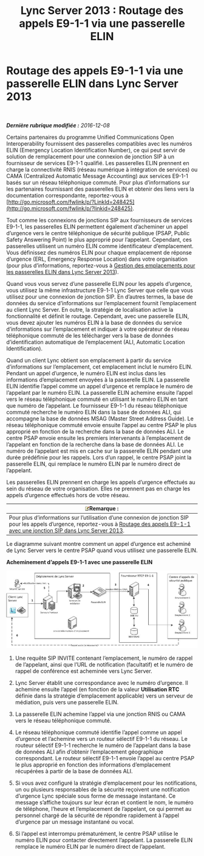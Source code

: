 ﻿---
title: 'Lync Server 2013 : Routage des appels E9-1-1 via une passerelle ELIN'
TOCTitle: Routage des appels E9-1-1 via une passerelle ELIN
ms:assetid: 5a3997e3-898d-49cb-922a-4184c3373350
ms:mtpsurl: https://technet.microsoft.com/fr-fr/library/JJ204919(v=OCS.15)
ms:contentKeyID: 49297323
ms.date: 12/10/2016
mtps_version: v=OCS.15
ms.translationtype: HT
---

# Routage des appels E9-1-1 via une passerelle ELIN dans Lync Server 2013

 

_**Dernière rubrique modifiée :** 2016-12-08_

Certains partenaires du programme Unified Communications Open Interoperability fournissent des passerelles compatibles avec les numéros ELIN (Emergency Location Identification Number), ce qui peut servir de solution de remplacement pour une connexion de jonction SIP à un fournisseur de services E9-1-1 qualifié. Les passerelles ELIN prennent en charge la connectivité RNIS (réseau numérique à intégration de services) ou CAMA (Centralized Automatic Message Accounting) aux services E9-1-1 basés sur un réseau téléphonique commuté. Pour plus d’informations sur les partenaires fournissant des passerelles ELIN et obtenir des liens vers la documentation correspondante, reportez-vous à [http://go.microsoft.com/fwlink/p/?LinkId=248425](http://go.microsoft.com/fwlink/p/?linkid=248425).

Tout comme les connexions de jonctions SIP aux fournisseurs de services E9-1-1, les passerelles ELIN permettent également d’acheminer un appel d’urgence vers le centre téléphonique de sécurité publique (PSAP, Public Safety Answering Point) le plus approprié pour l’appelant. Cependant, ces passerelles utilisent un numéro ELIN comme identificateur d’emplacement. Vous définissez des numéros ELIN pour chaque emplacement de réponse d’urgence (ERL, Emergency Response Location) dans votre organisation (pour plus d’informations, reportez-vous à [Gestion des emplacements pour les passerelles ELIN dans Lync Server 2013](lync-server-2013-managing-locations-for-elin-gateways.md)).

Quand vous vous servez d’une passerelle ELIN pour les appels d’urgence, vous utilisez la même infrastructure E9-1-1 Lync Server que celle que vous utilisez pour une connexion de jonction SIP. En d’autres termes, la base de données du service d’informations sur l’emplacement fournit l’emplacement au client Lync Server. En outre, la stratégie de localisation active la fonctionnalité et définit le routage. Cependant, avec une passerelle ELIN, vous devez ajouter les numéros ELIN à la base de données du service d’informations sur l’emplacement et indiquer à votre opérateur de réseau téléphonique commuté de les télécharger vers la base de données d’identification automatique de l’emplacement (ALI, Automatic Location Identification).

Quand un client Lync obtient son emplacement à partir du service d’informations sur l’emplacement, cet emplacement inclut le numéro ELIN. Pendant un appel d’urgence, le numéro ELIN est inclus dans les informations d’emplacement envoyées à la passerelle ELIN. La passerelle ELIN identifie l’appel comme un appel d’urgence et remplace le numéro de l’appelant par le numéro ELIN. La passerelle ELIN achemine ensuite l’appel vers le réseau téléphonique commuté en utilisant le numéro ELIN en tant que numéro de l’appelant. Le fournisseur E9-1-1 du réseau téléphonique commuté recherche le numéro ELIN dans la base de données ALI, qui accompagne la base de données MSAG (Master Street Address Guide). Le réseau téléphonique commuté envoie ensuite l’appel au centre PSAP le plus approprié en fonction de la recherche dans la base de données ALI. Le centre PSAP envoie ensuite les premiers intervenants à l’emplacement de l’appelant en fonction de la recherche dans la base de données ALI. Le numéro de l’appelant est mis en cache sur la passerelle ELIN pendant une durée prédéfinie pour les rappels. Lors d’un rappel, le centre PSAP joint la passerelle ELIN, qui remplace le numéro ELIN par le numéro direct de l’appelant.

Les passerelles ELIN prennent en charge les appels d’urgence effectués au sein du réseau de votre organisation. Elles ne prennent pas en charge les appels d’urgence effectués hors de votre réseau.

<table>
<thead>
<tr class="header">
<th><img src="images/Gg398920.note(OCS.15).gif" title="note" alt="note" />Remarque :</th>
</tr>
</thead>
<tbody>
<tr class="odd">
<td>Pour plus d’informations sur l’utilisation d’une connexion de jonction SIP pour les appels d’urgence, reportez-vous à <a href="lync-server-2013-routing-e9-1-1-calls-by-using-a-sip-trunk.md">Routage des appels E9-1-1 avec une jonction SIP dans Lync Server 2013</a>.</td>
</tr>
</tbody>
</table>


Le diagramme suivant montre comment un appel d’urgence est acheminé de Lync Server vers le centre PSAP quand vous utilisez une passerelle ELIN.

**Acheminement d’appels E9-1-1 avec une passerelle ELIN**

![Routage des appels ELIN](images/JJ204919.ea68f88a-0fc4-43d4-9660-79a7e8936df1(OCS.15).jpg "Routage des appels ELIN")

1.  Une requête SIP INVITE contenant l’emplacement, le numéro de rappel de l’appelant, ainsi que l’URL de notification (facultatif) et le numéro de rappel de conférence est acheminée vers Lync Server.

2.  Lync Server établit une correspondance avec le numéro d’urgence. Il achemine ensuite l’appel (en fonction de la valeur **Utilisation RTC** définie dans la stratégie d’emplacement applicable) vers un serveur de médiation, puis vers une passerelle ELIN.

3.  La passerelle ELIN achemine l’appel via une jonction RNIS ou CAMA vers le réseau téléphonique commuté.

4.  Le réseau téléphonique commuté identifie l’appel comme un appel d’urgence et l’achemine vers un routeur sélectif E9-1-1 du réseau. Le routeur sélectif E9-1-1 recherche le numéro de l’appelant dans la base de données ALI afin d’obtenir l’emplacement géographique correspondant. Le routeur sélectif E9-1-1 envoie l’appel au centre PSAP le plus approprié en fonction des informations d’emplacement récupérées à partir de la base de données ALI.

5.  Si vous avez configuré la stratégie d’emplacement pour les notifications, un ou plusieurs responsables de la sécurité reçoivent une notification d’urgence Lync spéciale sous forme de message instantané. Ce message s’affiche toujours sur leur écran et contient le nom, le numéro de téléphone, l’heure et l’emplacement de l’appelant, ce qui permet au personnel chargé de la sécurité de répondre rapidement à l’appel d’urgence par un message instantané ou vocal.

6.  Si l’appel est interrompu prématurément, le centre PSAP utilise le numéro ELIN pour contacter directement l’appelant. La passerelle ELIN remplace le numéro ELIN par le numéro direct de l’appelant.

